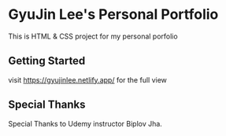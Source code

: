 # GyuJin Lee's Personal Portfolio

This is HTML & CSS project for my personal porfolio 

## Getting Started

visit https://gyujinlee.netlify.app/ for the full view

## Special Thanks

Special Thanks to Udemy instructor Biplov Jha.
